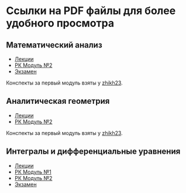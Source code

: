 # Ссылки на PDF файлы для более удобного просмотра

## Математический анализ

- [Лекции](https://malyinik.github.io/Lectures_1st_course/Математический%20анализ/Лекции.pdf)
- [РК Модуль №2](https://malyinik.github.io/Lectures_1st_course/Математический%20анализ/РК%20Модуль%20№2.pdf)
- [Экзамен](https://malyinik.github.io/Lectures_1st_course/Математический%20анализ/Экзамен.pdf)

Конспекты за первый модуль взяты у [zhikh23](https://github.com/zhikh23).

## Аналитическая геометрия

- [Лекции](https://malyinik.github.io/Lectures_1st_course/Аналитическая%20геометрия/Лекции.pdf)
- [РК Модуль №2](https://malyinik.github.io/Lectures_1st_course/Аналитическая%20геометрия/РК%20Модуль%20№2.pdf)

Конспекты за первый модуль взяты у [zhikh23](https://github.com/zhikh23).

## Интегралы и дифференциальные уравнения

- [Лекции](https://malyinik.github.io/Lectures_1st_course/Интегралы%20и%20дифференциальные%20уравнения/Лекции.pdf)
- [РК Модуль №1](https://malyinik.github.io/Lectures_1st_course/Интегралы%20и%20дифференциальные%20уравнения/РК%20Модуль%20№1.pdf)
- [РК Модуль №2](https://malyinik.github.io/Lectures_1st_course/Интегралы%20и%20дифференциальные%20уравнения/РК%20Модуль%20№2.pdf)
- [Экзамен](https://malyinik.github.io/Lectures_1st_course/Интегралы%20и%20дифференциальные%20уравнения/Экзамен.pdf)
